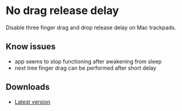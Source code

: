 # No drag release delay

Disable three finger drag and drop release delay on Mac trackpads.

## Know issues
- app seems to stop functioning after awakening from sleep
- next tree finger drag can be performed after short delay

## Downloads
- [Latest version](https://github.com/pravdomil/no-drag-release-delay/releases/download/v0.1/no-drag-release-delay.zip)
